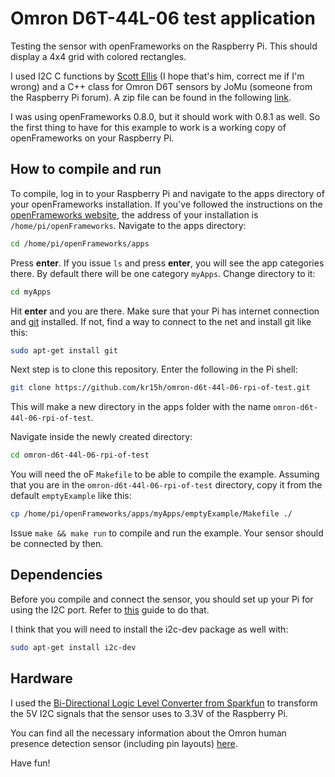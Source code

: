 Omron D6T-44L-06 test application
=================================

Testing the sensor with openFrameworks on the Raspberry Pi. This should display a 4x4 grid with colored rectangles.

I used I2C C functions by [Scott Ellis](https://github.com/scottellis) (I hope that's him, correct me if I'm wrong) and a C++ class for Omron D6T sensors by JoMu (someone from the Raspberry Pi forum). A zip file can be found in the following [link](http://www.raspberrypi.org/forums/viewtopic.php?f=44&t=47465).

I was using openFrameworks 0.8.0, but it should work with 0.8.1 as well. So the first thing to have for this example to work is a working copy of openFrameworks on your Raspberry Pi.

How to compile and run
----------------------

To compile, log in to your Raspberry Pi and navigate to the apps directory of your openFrameworks installation. If you've followed the instructions on the [openFrameworks website](http://openframeworks.cc), the address of your installation is `/home/pi/openFrameworks`. Navigate to the apps directory:

```bash
cd /home/pi/openFrameworks/apps
```

Press **enter**. If you issue `ls` and press **enter**, you will see the app categories there. By default there will be one category `myApps`. Change directory to it:

```bash
cd myApps
```

Hit **enter** and you are there. Make sure that your Pi has internet connection and [git](http://git-scm.com) installed. If not, find a way to connect to the net and install git like this:

```bash
sudo apt-get install git
```

Next step is to clone this repository. Enter the following in the Pi shell:

```bash
git clone https://github.com/kr15h/omron-d6t-44l-06-rpi-of-test.git
```

This will make a new directory in the apps folder with the name `omron-d6t-44l-06-rpi-of-test`. 

Navigate inside the newly created directory:

```bash
cd omron-d6t-44l-06-rpi-of-test
```

You will need the oF `Makefile` to be able to compile the example. Assuming that you are in the `omron-d6t-44l-06-rpi-of-test` directory, copy it from the default `emptyExample` like this:

```bash
cp /home/pi/openFrameworks/apps/myApps/emptyExample/Makefile ./
```

Issue `make && make run` to compile and run the example. Your sensor should be connected by then.

Dependencies
------------

Before you compile and connect the sensor, you should set up your Pi for using the I2C port. Refer to [this](http://www.instructables.com/id/Raspberry-Pi-I2C-Python/) guide to do that.

I think that you will need to install the i2c-dev package as well with:

```bash
sudo apt-get install i2c-dev
```

Hardware
--------

I used the [Bi-Directional Logic Level Converter from Sparkfun](https://www.sparkfun.com/products/12009) to transform the 5V I2C signals that the sensor uses to 3.3V of the Raspberry Pi.

You can find all the necessary information about the Omron human presence detection sensor (including pin layouts) [here](http://www.tme.eu/en/details/d6t-44l-06/temperature-transducers/omron/#).

Have fun!
